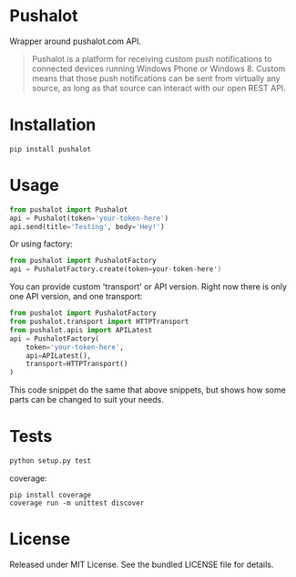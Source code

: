 # Pushalot

Wrapper around pushalot.com API. 

> Pushalot is a platform for receiving custom push notifications to connected devices running Windows Phone or Windows 8. Custom means that those push notifications can be sent from virtually any source, as long as that source can interact with our open REST API. 

# Installation

```
pip install pushalot
```

# Usage

```python
from pushalot import Pushalot
api = Pushalot(token='your-token-here')
api.send(title='Testing', body='Hey!')
```

Or using factory:

```python
from pushalot import PushalotFactory
api = PushalotFactory.create(token=your-token-here')
```

You can provide custom 'transport' or API version.
Right now there is only one API version, and one transport:

```python
from pushalot import PushalotFactory
from pushalot.transport import HTTPTransport
from pushalot.apis import APILatest
api = PushalotFactory(
    token='your-token-here',
    api=APILatest(),
    transport=HTTPTransport()
)
```

This code snippet do the same that above snippets, but shows how some parts can be changed to suit your needs.

# Tests

```python
python setup.py test
```

coverage:
```
pip install coverage
coverage run -m unittest discover
```

# License

Released under MIT License. See the bundled LICENSE file for details.
